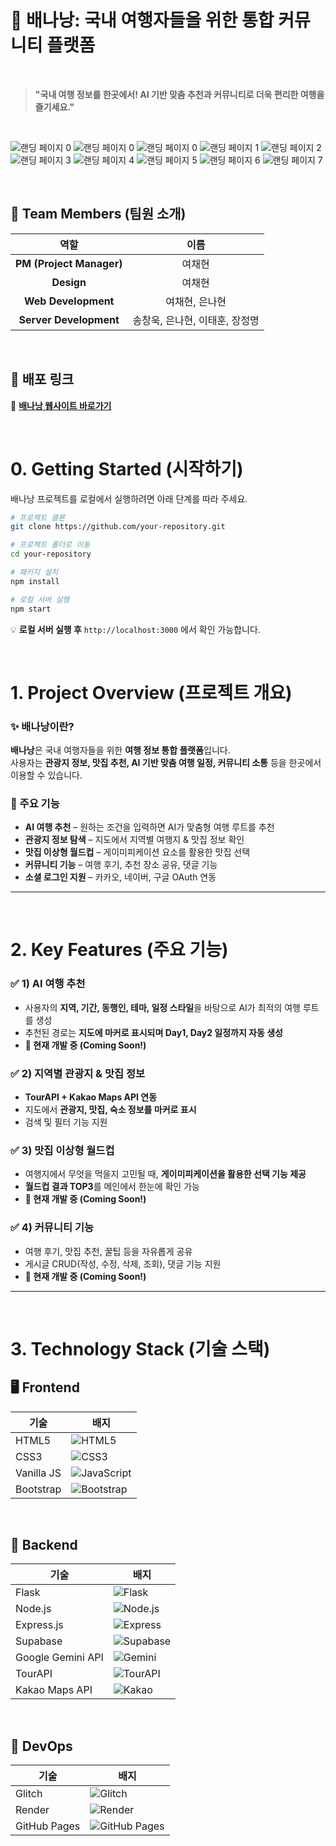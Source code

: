 # **🍌 배나낭: 국내 여행자들을 위한 통합 커뮤니티 플랫폼**  

<br>

> **"국내 여행 정보를 한곳에서! AI 기반 맞춤 추천과 커뮤니티로 더욱 편리한 여행을 즐기세요."**  

<br/>

![랜딩 페이지 0](./랜딩%20페이지-0.svg)
![랜딩 페이지 0](./엘리베이터%20피칭-2.svg)
![랜딩 페이지 0](./엘리베이터%20피칭-3.svg)
![랜딩 페이지 1](./랜딩%20페이지-1.svg)
![랜딩 페이지 2](./랜딩%20페이지-2.svg)
![랜딩 페이지 3](./랜딩%20페이지-3.svg)
![랜딩 페이지 4](./랜딩%20페이지-4.svg)
![랜딩 페이지 5](./랜딩%20페이지-5.svg)
![랜딩 페이지 6](./랜딩%20페이지-6.svg)
![랜딩 페이지 7](./랜딩%20페이지-7.svg)

<br/>

## **👥 Team Members (팀원 소개)**  

| 역할 | 이름 |
|:------:|:------:|
| **PM (Project Manager)** | 여채현 |
| **Design** | 여채현 |
| **Web Development** | 여채현, 은나현 |
| **Server Development** | 송창욱, 은나현, 이태훈, 장정명 |

<br>

## 🚀 **배포 링크**
🔗 **[배나낭 웹사이트 바로가기](https://banana-project01.github.io/baNaNa-frontend/)**

<br>

# **0. Getting Started (시작하기)**  
배나낭 프로젝트를 로컬에서 실행하려면 아래 단계를 따라 주세요.  

```bash
# 프로젝트 클론
git clone https://github.com/your-repository.git

# 프로젝트 폴더로 이동
cd your-repository

# 패키지 설치
npm install

# 로컬 서버 실행
npm start
```

💡 **로컬 서버 실행 후** `http://localhost:3000` 에서 확인 가능합니다.  

<br>

# **1. Project Overview (프로젝트 개요)**  
### ✨ **배나낭이란?**  
**배나낭**은 국내 여행자들을 위한 **여행 정보 통합 플랫폼**입니다.  
사용자는 **관광지 정보, 맛집 추천, AI 기반 맞춤 여행 일정, 커뮤니티 소통** 등을 한곳에서 이용할 수 있습니다.  

### **📌 주요 기능**  
- **AI 여행 추천** – 원하는 조건을 입력하면 AI가 맞춤형 여행 루트를 추천  
- **관광지 정보 탐색** – 지도에서 지역별 여행지 & 맛집 정보 확인  
- **맛집 이상형 월드컵** – 게이미피케이션 요소를 활용한 맛집 선택  
- **커뮤니티 기능** – 여행 후기, 추천 장소 공유, 댓글 기능  
- **소셜 로그인 지원** – 카카오, 네이버, 구글 OAuth 연동  

---
<br>

# **2. Key Features (주요 기능)**  

### ✅ **1) AI 여행 추천**  
- 사용자의 **지역, 기간, 동행인, 테마, 일정 스타일**을 바탕으로 AI가 최적의 여행 루트를 생성  
- 추천된 경로는 **지도에 마커로 표시되며 Day1, Day2 일정까지 자동 생성**  
- **🚧 현재 개발 중 (Coming Soon!)**  

### ✅ **2) 지역별 관광지 & 맛집 정보**  
- **TourAPI + Kakao Maps API 연동**  
- 지도에서 **관광지, 맛집, 숙소 정보를 마커로 표시**  
- 검색 및 필터 기능 지원  

### ✅ **3) 맛집 이상형 월드컵**  
- 여행지에서 무엇을 먹을지 고민될 때, **게이미피케이션을 활용한 선택 기능 제공**  
- **월드컵 결과 TOP3**를 메인에서 한눈에 확인 가능  
- **🚧 현재 개발 중 (Coming Soon!)**  

### ✅ **4) 커뮤니티 기능**  
- 여행 후기, 맛집 추천, 꿀팁 등을 자유롭게 공유  
- 게시글 CRUD(작성, 수정, 삭제, 조회), 댓글 기능 지원  
- **🚧 현재 개발 중 (Coming Soon!)**  

---
<br>

# **3. Technology Stack (기술 스택)**

## 🖥 **Frontend**

| 기술 | 배지 |
|------|------|
| HTML5 | ![HTML5](https://img.shields.io/badge/HTML5-E34F26?style=for-the-badge&logo=html5&logoColor=white) |
| CSS3 | ![CSS3](https://img.shields.io/badge/CSS3-1572B6?style=for-the-badge&logo=css3&logoColor=white) |
| Vanilla JS | ![JavaScript](https://img.shields.io/badge/JavaScript-F7DF1E?style=for-the-badge&logo=javascript&logoColor=black) |
| Bootstrap | ![Bootstrap](https://img.shields.io/badge/Bootstrap-7952B3?style=for-the-badge&logo=bootstrap&logoColor=white) |

<br>

## 🔧 **Backend**

| 기술 | 배지 |
|------|------|
| Flask | ![Flask](https://img.shields.io/badge/Flask-000000?style=for-the-badge&logo=flask&logoColor=white) |
| Node.js | ![Node.js](https://img.shields.io/badge/Node.js-339933?style=for-the-badge&logo=nodedotjs&logoColor=white) |
| Express.js | ![Express](https://img.shields.io/badge/Express.js-000000?style=for-the-badge&logo=express&logoColor=white) |
| Supabase | ![Supabase](https://img.shields.io/badge/Supabase-3ECF8E?style=for-the-badge&logo=supabase&logoColor=white) |
| Google Gemini API | ![Gemini](https://img.shields.io/badge/Google%20Gemini-4285F4?style=for-the-badge&logo=google&logoColor=white) |
| TourAPI | ![TourAPI](https://img.shields.io/badge/TourAPI-FF5A5F?style=for-the-badge&logo=datadog&logoColor=white) |
| Kakao Maps API | ![Kakao](https://img.shields.io/badge/Kakao%20Maps-FFCD00?style=for-the-badge&logo=kakao&logoColor=000000) |

<br>

## 🚀 **DevOps**

| 기술 | 배지 |
|------|------|
| Glitch | ![Glitch](https://img.shields.io/badge/Glitch-9333EA?style=for-the-badge&logo=glitch&logoColor=white) |
| Render | ![Render](https://img.shields.io/badge/Render-46E3B7?style=for-the-badge&logo=render&logoColor=black) |
| GitHub Pages | ![GitHub Pages](https://img.shields.io/badge/GitHub%20Pages-121013?style=for-the-badge&logo=github&logoColor=white) |
